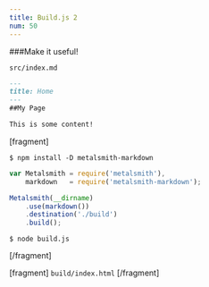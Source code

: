 ```yaml
---
title: Build.js 2
num: 50
---
```


###Make it useful!

`src/index.md`
```markdown
---
title: Home
---
##My Page

This is some content!
```


[fragment]
```
$ npm install -D metalsmith-markdown
```

```js
var Metalsmith = require('metalsmith'),
    markdown   = require('metalsmith-markdown');

Metalsmith(__dirname)
    .use(markdown())
    .destination('./build')
    .build();
```
```
$ node build.js
```
[/fragment]

[fragment]
`build/index.html`
[/fragment]